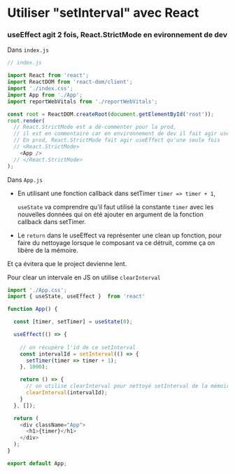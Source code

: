 # Utiliser "setInterval" avec React

### useEffect agit 2 fois, React.StrictMode en evironnement de dev
Dans `index.js`
```js
// index.js

import React from 'react';
import ReactDOM from 'react-dom/client';
import './index.css';
import App from './App';
import reportWebVitals from './reportWebVitals';

const root = ReactDOM.createRoot(document.getElementById('root'));
root.render(
  // React.StrictMode est a dé-commenter pour la prod, 
  // il est en commentaire car en environnement de dev il fait agir useEffect 2 fois, ce qui peut faussé la compréhension
  // En prod, React.StrictMode fait agir useEffect qu'une seule fois 
  // <React.StrictMode>
    <App />
  // </React.StrictMode>
);
```

Dans `App.js`

- En utilisant une fonction callback dans setTimer `timer => timer + 1`, 

  `useState` va comprendre qu'il faut utilisé la constante `timer` avec les nouvelles données qui on été ajouter en argument de la fonction callback dans setTimer.

- Le `return` dans le useEffect va représenter une clean up fonction, pour faire du nettoyage lorsque le composant va ce détruit, comme ça on libère de la mémoire.

Et ça évitera que le project devienne lent.

Pour clear un intervale en JS on utilise `clearInterval`

```js
import './App.css';
import { useState, useEffect }  from 'react'

function App() {

  const [timer, setTimer] = useState(0);

  useEffect(() => {
    
    // on récupère l'id de ce setInterval 
    const intervalId = setInterval(() => {
      setTimer(timer => timer + 1);
    }, 1000);

    return () => {
      // on utilise clearInterval pour nettoyé setInterval de la mémoire du project grace a l'id contenu dans intervalId
      clearInterval(intervalId);
    }
  }, []);

  return (
    <div className="App">
      <h1>{timer}</h1>
    </div>
  );
}

export default App;

```